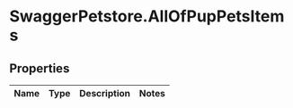 # SwaggerPetstore.AllOfPupPetsItems

## Properties
Name | Type | Description | Notes
------------ | ------------- | ------------- | -------------
